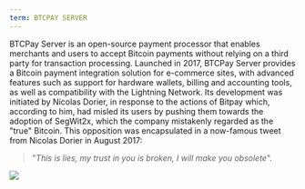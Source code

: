 ```yaml
---
term: BTCPAY SERVER
---
```


BTCPay Server is an open-source payment processor that enables merchants and users to accept Bitcoin payments without relying on a third party for transaction processing. Launched in 2017, BTCPay Server provides a Bitcoin payment integration solution for e-commerce sites, with advanced features such as support for hardware wallets, billing and accounting tools, as well as compatibility with the Lightning Network. Its development was initiated by Nicolas Dorier, in response to the actions of Bitpay which, according to him, had misled its users by pushing them towards the adoption of SegWit2x, which the company mistakenly regarded as the "true" Bitcoin. This opposition was encapsulated in a now-famous tweet from Nicolas Dorier in August 2017:

> "_This is lies, my trust in you is broken, I will make you obsolete_".

![](../../dictionnaire/assets/53.png)